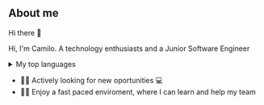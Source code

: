 ## About me

Hi there 👋

Hi, I'm Camilo. A technology enthusiasts and a Junior Software Engineer

<details>
<summary>My top languages</summary>

| Rank |   Languages  |
|-----:|--------------|
|     1| Ruby on Rails|
|     2| JavaScript   |
|     3| SQL          |
|     2| Python       |
 
</details>

 - 🧑🏻‍ Actively looking for new oportunities 💻
 - 🏃🏻 Enjoy a fast paced enviroment, where I can learn and help my team
